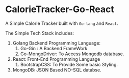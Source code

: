 # CalorieTracker-Go-React

A Simple Calorie Tracker built with ```Go-lang``` and ```React```.

The Simple Tech Stack includes:
1. Golang Backend Programming Language:
    1. Go-Gin : A  Backend FrameWork
    2. Go-MongoDriver: To Access Mongodb database.
2. React: Front-End Programming Language
    1. BootstrapCSS: To Provide Some basic Styling.
3. MongoDB: JSON Based NO-SQL databse.
